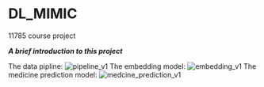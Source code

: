 # DL_MIMIC
11785 course project

***A brief introduction to this project***

The data pipline:
![pipeline_v1](https://user-images.githubusercontent.com/14221210/54965012-1f6bb180-4f45-11e9-9f03-21d082eeb5f4.jpg)
The embedding model:
![embedding_v1](https://user-images.githubusercontent.com/14221210/54965190-d1a37900-4f45-11e9-8141-47adff9a483f.jpg)
The medicine prediction model:
![medcine_prediction_v1](https://user-images.githubusercontent.com/14221210/54965156-a456cb00-4f45-11e9-8a89-7055dee90eed.jpg)
